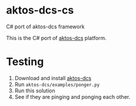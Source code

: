 # aktos-dcs-cs
C# port of aktos-dcs framework

This is the C# port of [aktos-dcs](https://github.com/ceremcem/aktos-dcs) platform. 

# Testing 

1. Download and install [aktos-dcs](https://github.com/ceremcem/aktos-dcs)
2. Run `aktos-dcs/examples/ponger.py`
3. Run this solution 
4. See if they are pinging and ponging each other. 
